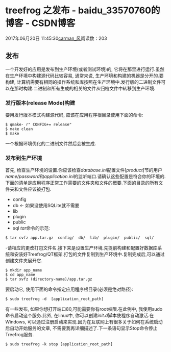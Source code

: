 # treefrog 之发布 - baidu_33570760的博客 - CSDN博客
2017年06月20日 11:45:30[carman_风](https://me.csdn.net/baidu_33570760)阅读数：203
## 发布
一个开发好的应用是发布到生产环境(或者测试环境)的, 它将在那里进行运行.虽然在生产环境中构建源代码比较容易, 通常来说, 生产环境和构建的机器是分开的.要构建, 计算机需要有相同的操作系统和库按照在生产环境中.发行版的二进制文件可以在那时构建.二进制和所有生成的相关的文件从归档文件中转移到生产环境.
### 发行版本(release Mode)构建
要用发行版本模式构建源代码, 应该在应用程序根目录使用下面的命令:
```
$ qmake- r" CONFIG+= release"
$ make clean
$ make
```
一个根据环境优化的二进制文件然后会被生成.
### 发布到生产环境
首先, 检查生产环境的设置.你应该检查*database.ini*配置文件[*product*]节的用户*name/password*和*application.ini*的监听端口.请确认这些配置是符合你的环境的.下面的清单是应用程序正常工作需要的文件夹和文件的概要.下面的目录的所有文件夹和文件应该被打包.
- config
- db <- 如果没使用SQLite就不需要
- lib
- plugin
- public
- sql
*tar*命令的示范:
```
$ tar cvfz app.tar.gz  config/  db/  lib/  plugin/  public/  sql/
```
-请相应的更改打包文件名.接下来是设置生产环境.先提前构建和配置好数据库系统和安装好Treefrog/QT框架.打包的文件复制到生产环境中.复制完成后,可以通过创建文件夹展开它.
```
$ mkdir app_name
$ cd app_name
$ tar xvfz (directory-name)/app.tar.gz
```
要启动它, 使用下面的命令指定应用程序根目录(必须是绝对路径):
```
$ sudo treefrog -d  [application_root_path]
```
有一些发布, 如果你想打开端口80,可能需要你有root权限.在此例中, 我使用sudo命令启动这个服务.此外, 在linux中, 你可以创建*init.d*脚本使程序自动激活.在Windows, 可以通过注册启动来实现.因为在互联网上有很多关于如何在系统启动后自动开始服务的文章, 不需要我再详细描述了.下一条语句显示Stop命令停止Treefrog服务.
```
$ sudo treefrog -k stop [application_root_path]
```
